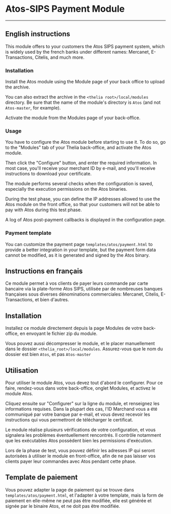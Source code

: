 # Atos-SIPS Payment Module
------------------------

## English instructions

This module offers to your customers the Atos SIPS payment system, which is widely used by the french banks under different names: Mercanet, E-Transactions, Citelis, and much more.

### Installation

Install the Atos module using the Module page of your back office to upload the archive.

You can also extract the archive in the `<thelia root>/local/modules` directory. Be sure that the name of the module's directory is `Atos` (and not `Atos-master`, for example).

Activate the module from the Modules page of your back-office.

### Usage

You have to configure the Atos module before starting to use it. To do so, go to the "Modules" tab of your Thelia back-office, and activate the Atos module.

Then click the "Configure" button, and enter the required information. In most case, you'll receive your merchant ID by e-mail, and you'll receive instructions to download your certificate.

The module performs several checks when the configuration is saved, especially the execution permissions on the Atos binaries.

During the test phase, you can define the IP addresses allowed to use the Atos module on the front office, so that your customers will not be able to pay with Atos during this test phase. 

A log of Atos post-payment callbacks is displayed in the configuration page.

### Payment template

You can customize the payment page ```templates/atos/payment.html``` to provide a better integration in your template, but the payment form data cannot be modified, as it is generated and signed by the Atos binary.

## Instructions en français

Ce module permet à vos clients de payer leurs commande par carte bancaire via la plate-forme Atos SIPS, utilisée par de nombreuses banques françaises sous diverses dénominations commerciales: Mercanet, Citelis, E-Transactions, et bien d'autres.

## Installation

Installez ce module directement depuis la page Modules de votre back-office, en envoyant le fichier zip du module.

Vous pouvez aussi décompresser le module, et le placer manuellement dans le dossier ```<thelia_root>/local/modules```. Assurez-vous que le nom du dossier est bien ```Atos```, et pas ```Atos-master```

## Utilisation

Pour utiliser le module Atos, vous devez tout d'abord le configurer. Pour ce faire, rendez-vous dans votre back-office, onglet Modules, et activez le module Atos.

Cliquez ensuite sur "Configurer" sur la ligne du module, et renseignez les informations requises. Dans la plupart des cas, l'ID Marchand vous a été communiqué par votre banque par e-mail, et vous devez recevoir les instructions qui vous permettront de télécharger le certificat.

Le module réalise plusieurs vérifications de votre configuration, et vous signalera les problèmes éventuellement rencontrés. Il contrôle notamment que les exécutables Atos possèdent bien les permissions d'exécution.

Lors de la phase de test, vous pouvez définir les adresses IP qui seront autorisées à utiliser le module en front-office, afin de ne pas laisser vos clients payer leur commandes avec Atos pendant cette phase.

## Template de paiement

Vous pouvez adapter la page de paiement qui se trouve dans ```templates/atos/payment.html```, et l'adapter à votre template, mais la form de paiement en elle-même ne peut pas être modifiée, elle est générée et signée par le binaire Atos, et ne doit pas être modifiée.